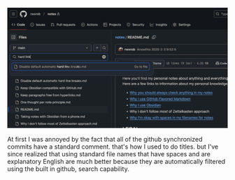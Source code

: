 
![](Search%20titles%20with%20GitHub.png)

At first I was annoyed by the fact that all of the github synchronized commits have a standard comment. that's how I used to do titles. but I've since realized that using standard file names that have spaces and are explanatory English are much better because they are automatically filtered using the built in github, search capability.



